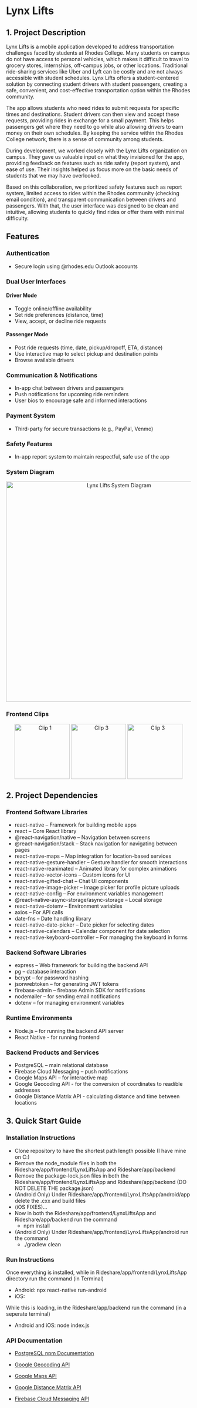 # Lynx Lifts

## 1. Project Description

Lynx Lifts is a mobile application developed to address transportation challenges faced by students at Rhodes College. Many students on campus do not have access to personal vehicles, which makes it difficult to travel to grocery stores, internships, off-campus jobs, or other locations. Traditional ride-sharing services like Uber and Lyft can be costly and are not always accessible with student schedules. Lynx Lifts offers a student-centered solution by connecting student drivers with student passengers, creating a safe, convenient, and cost-effective transportation option within the Rhodes community.

The app allows students who need rides to submit requests for specific times and destinations. Student drivers can then view and accept these requests, providing rides in exchange for a small payment. This helps passengers get where they need to go while also allowing drivers to earn money on their own schedules. By keeping the service within the Rhodes College network, there is a sense of community among students.

During development, we worked closely with the Lynx Lifts organization on campus. They gave us valuable input on what they invisioned for the app, providing feedback on features such as ride safety (report system), and ease of use. Their insights helped us focus more on the basic needs of students that we may have overlooked. 

Based on this collaboration, we prioritized safety features such as report system, limited access to rides within the Rhodes community (checking email condition), and transparent communication between drivers and passengers. With that, the user interface was designed to be clean and intuitive, allowing students to quickly find rides or offer them with minimal difficulty.

## Features

### Authentication
- Secure login using @rhodes.edu Outlook accounts   

### Dual User Interfaces

#### Driver Mode
- Toggle online/offline availability
- Set ride preferences (distance, time)
- View, accept, or decline ride requests

#### Passenger Mode
- Post ride requests (time, date, pickup/dropoff, ETA, distance)
- Use interactive map to select pickup and destination points
- Browse available drivers

### Communication & Notifications
- In-app chat between drivers and passengers
- Push notifications for upcoming ride reminders
- User bios to encourage safe and informed interactions

### Payment System
- Third-party for secure transactions (e.g., PayPal, Venmo)

### Safety Features
- In-app report system to maintain respectful, safe use of the app

### System Diagram

<p align="center">
  <img src="https://github.com/user-attachments/assets/457cbb69-347b-44ea-aa6b-357632402b64" alt="Lynx Lifts System Diagram" width="600"/>
</p>

### Frontend Clips

<p align="center">
  <img src="https://github.com/user-attachments/assets/d4154a43-5e70-41bb-b768-6355c3738209" alt="Clip 1" width="150"/>
  <img src="https://github.com/user-attachments/assets/ce35074a-7c36-47e2-ad68-f48946e6e681" alt="Clip 3" width="150"/>
  <img src="https://github.com/user-attachments/assets/9c8a9286-4dec-4e56-b6dc-73b64522ad67" alt="Clip 3" width="150"/>
</p>

## 2. Project Dependencies

### Frontend Software Libraries
- react-native – Framework for building mobile apps
- react – Core React library
- @react-navigation/native – Navigation between screens
- @react-navigation/stack – Stack navigation for navigating between pages
- react-native-maps – Map integration for location-based services
- react-native-gesture-handler – Gesture handler for smooth interactions
- react-native-reanimated – Animated library for complex animations
- react-native-vector-icons – Custom icons for UI
- react-native-gifted-chat – Chat UI components
- react-native-image-picker – Image picker for profile picture uploads
- react-native-config – For environment variables management
- @react-native-async-storage/async-storage – Local storage
- react-native-dotenv – Environment variables
- axios – For API calls
- date-fns – Date handling library
- react-native-date-picker – Date picker for selecting dates
- react-native-calendars – Calendar component for date selection
- react-native-keyboard-controller – For managing the keyboard in forms

### Backend Software Libraries
- express – Web framework for building the backend API
- pg – database interaction
- bcrypt – for password hashing
- jsonwebtoken – for generating JWT tokens
- firebase-admin – firebase Admin SDK for notifications
- nodemailer – for sending email notifications
- dotenv – for managing environment variables

### Runtime Environments
- Node.js – for running the backend API server
- React Native - for running frontend

### Backend Products and Services
- PostgreSQL – main relational database
- Firebase Cloud Messaging – push notifications
- Google Maps API – for interactive map
- Google Geocoding API - for the conversion of coordinates to readible addresses
- Google Distance Matrix API - calculating distance and time between locations

## 3. Quick Start Guide

### Installation Instructions
- Clone repository to have the shortest path length possible (I have mine on C:) 
- Remove the node_module files in both the Rideshare/app/frontend/LynxLiftsApp and Rideshare/app/backend
- Remove the package-lock.json files in both the Rideshare/app/frontend/LynxLiftsApp and Rideshare/app/backend (DO NOT DELETE THE package.json)
- (Android Only) Under Rideshare/app/frontend/LynxLiftsApp/android/app delete the .cxx and build files
- (iOS FIXES)...
- Now in both the Rideshare/app/frontend/LynxLiftsApp and Rideshare/app/backend run the command
  - npm install
- (Android Only) Under Rideshare/app/frontend/LynxLiftsApp/android run the command
  - ./gradlew clean

### Run Instructions

Once everything is installed, while in Rideshare/app/frontend/LynxLiftsApp directory run the command (in Terminal)
  - Android: npx react-native run-android
  - iOS:

While this is loading, in the Rideshare/app/backend run the command (in a seperate terminal)
  - Android and iOS: node index.js

### API Documentation

- [PostgreSQL npm Documentation](https://www.npmjs.com/package/pg)
  
- [Google Geocoding API](https://developers.google.com/maps/documentation/geocoding/?hl=en&_gl=1*osynl6*_ga*MTgxODI3OTkyNC4xNzQ2NDc4NjU1*_ga_NRWSTWS78N*MTc0NjQ3ODY1NS4xLjEuMTc0NjQ3ODcxNi4wLjAuMA..)

- [Google Maps API](https://developers.google.com/codelabs/maps-platform/maps-platform-101-react-js#1)

- [Google Distance Matrix API](https://developers.google.com/maps/documentation/distance-matrix/overview)

- [Firebase Cloud Messaging API](https://firebase.google.com/docs/cloud-messaging)



